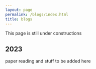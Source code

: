 ```yaml
---
layout: page
permalink: /blogs/index.html
title: blogs
---
```


This page is still under constructions

## 2023

paper reading and stuff to be added here
